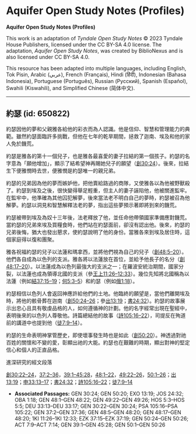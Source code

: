 # Aquifer Open Study Notes (Profiles)

**Aquifer Open Study Notes (Profiles)**

This work is an adaptation of *Tyndale Open Study Notes* © 2023 Tyndale House Publishers, licensed under the CC BY\-SA 4\.0 license. The adaptation, *Aquifer Open Study Notes*, was created by BiblioNexus and is also licensed under CC BY\-SA 4\.0\.

This resource has been adapted into multiple languages, including English, Tok Pisin, Arabic (عربي), French (Français), Hindi (हिंदी), Indonesian (Bahasa Indonesia), Portuguese (Português), Russian (Русский), Spanish (Español), Swahili (Kiswahili), and Simplified Chinese (简体中文).



--------------------------------

## 約瑟 (id: 650822)

約瑟因他的夢和父親雅各給他的彩衣而為人認識。他是信仰、智慧和管理能力的典範。雖然約瑟面臨許多挑戰，但他在七年的乾旱期間，拯救了迦南、埃及和他的家人免於饑荒。

約瑟是雅各的第十一個兒子，也是雅各最喜愛的妻子拉結的第一個孩子。約瑟的名字意為「願他增加」，顯示了結希望神再賜她兒子的願望（[創30:24](https://ref.ly/Gen30:24)）。後來，拉結生下便雅憫時去世，便雅憫是約瑟唯一的親兄弟。

約瑟的兄弟因為他的夢而嫉妒他，把他賣給路過的商隊，又使雅各以為他被野獸殺了。約瑟到埃及之後，很快變得舉足輕重，但主人的妻子誣陷他，他被關進監牢。在監牢中，他準確為其他囚犯解夢，後來當法老不明白自己的夢時，約瑟被召為他解夢。約瑟以洞見和智慧解釋法老的夢，指出這些夢預示著即將到來的饑荒。

約瑟被帶到埃及為奴十三年後，法老釋放了他，並任命他帶領國家準備應對饑荒。當約瑟的兄弟來埃及買糧食時，他們站在約瑟面前，卻沒有認出他。後來，約瑟的兄弟後悔，猶大也發出懇求，使約瑟說明了他的身份。當雅各來到埃及居住時，這個家庭得以復和團聚。

雅各祝福約瑟的兒子以法蓮和瑪拿西，並將他們視為自己的兒子（[創48:5–20](https://ref.ly/Gen48:5-Gen48:20)）。他們各自成為以色列的支派。雅各將以法蓮放在首位，並給予他長子的名分（[創48:17–20](https://ref.ly/Gen48:17-Gen48:20)）。以法蓮成為以色列最強大的支派之一；在羅波安統治期間，國家分裂，以法蓮也成為領導北國的支派（參[王上11:26–12:33](https://ref.ly/1Kgs11:26-1Kgs12:33)）。幾位先知將北國稱為以法蓮（例如[結37:15–19](https://ref.ly/Ezek37:15-Ezek37:19)；[何5:3–5](https://ref.ly/Hos5:3-Hos5:5)）和約瑟（例如[俄1:18](https://ref.ly/Obad1:18)）。

約瑟相信以色列人會返回神應許給他們的土地。他臨終的願望是，當他們離開埃及時，將他的骸骨葬在迦南（[創50:24–26](https://ref.ly/Gen50:24-Gen50:26)；參[出13:19](https://ref.ly/Exod13:19)；[書24:32](https://ref.ly/Josh24:32)）。約瑟的故事展示出忠心且具有敬虔品格的人，如何遵循神的計劃。他的名字經常出現在聖經中，表明後來的以色列人尊敬他。詩篇總結他的故事（[詩105:16–22](https://ref.ly/Ps105:16-Ps105:22)），司提反在殉道前的講道中也提到他（[徒7:9–14](https://ref.ly/Acts7:9-Acts7:14)）。

約瑟的生命表明神掌管歷史，即使壞事發生時也是如此（[創50:20](https://ref.ly/Gen50:20)）。神透過對祂百姓的關懷和不變的愛，彰顯出祂的大能。約瑟也在艱難的時期，顯出對神的堅定信心和個人的正直品格。

進深研究的經文段落

[創30:22–24](https://ref.ly/Gen30:22-Gen30:24)，[37:2–36](https://ref.ly/Gen37:2-Gen37:36)，[39:1–45:28](https://ref.ly/Gen39:1-Gen45:28)，[48:1–22](https://ref.ly/Gen48:1-Gen48:22)，[49:22–26](https://ref.ly/Gen49:22-Gen49:26)，[50:1–26](https://ref.ly/Gen50:1-Gen50:26)；[出13:19](https://ref.ly/Exod13:19)；[申33:13–17](https://ref.ly/Deut33:13-Deut33:17)；[書24:32](https://ref.ly/Josh24:32)；[詩105:16–22](https://ref.ly/Ps105:16-Ps105:22)；[徒7:9–14](https://ref.ly/Acts7:9-Acts7:14)

* **Associated Passages:** GEN 30:24; GEN 50:20; EXO 13:19; JOS 24:32; OBA 1:18; GEN 48:1–GEN 48:22; GEN 49:22–GEN 49:26; HOS 5:3–HOS 5:5; DEU 33:13–DEU 33:17; GEN 30:22–GEN 30:24; PSA 105:16–PSA 105:22; GEN 37:2–GEN 37:36; GEN 48:5–GEN 48:20; GEN 48:17–GEN 48:20; 1KI 11:26–1KI 12:33; EZK 37:15–EZK 37:19; GEN 50:24–GEN 50:26; ACT 7:9–ACT 7:14; GEN 39:1–GEN 45:28; GEN 50:1–GEN 50:26

